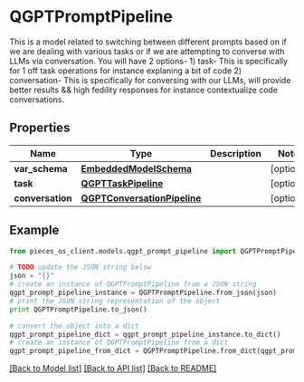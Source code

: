 # QGPTPromptPipeline

This is a model related to switching between different prompts based on if we are dealing with  various tasks or if we are attempting to converse with LLMs via conversation.  You will have 2 options-  1) task- This is specifically for 1 off task operations for instance explaning a bit of code 2) conversation- This is specifically for conversing with our LLMs, will provide better results && high fedility                responses for instance contextualize code conversations.

## Properties
Name | Type | Description | Notes
------------ | ------------- | ------------- | -------------
**var_schema** | [**EmbeddedModelSchema**](EmbeddedModelSchema.md) |  | [optional] 
**task** | [**QGPTTaskPipeline**](QGPTTaskPipeline.md) |  | [optional] 
**conversation** | [**QGPTConversationPipeline**](QGPTConversationPipeline.md) |  | [optional] 

## Example

```python
from pieces_os_client.models.qgpt_prompt_pipeline import QGPTPromptPipeline

# TODO update the JSON string below
json = "{}"
# create an instance of QGPTPromptPipeline from a JSON string
qgpt_prompt_pipeline_instance = QGPTPromptPipeline.from_json(json)
# print the JSON string representation of the object
print QGPTPromptPipeline.to_json()

# convert the object into a dict
qgpt_prompt_pipeline_dict = qgpt_prompt_pipeline_instance.to_dict()
# create an instance of QGPTPromptPipeline from a dict
qgpt_prompt_pipeline_from_dict = QGPTPromptPipeline.from_dict(qgpt_prompt_pipeline_dict)
```
[[Back to Model list]](../README.md#documentation-for-models) [[Back to API list]](../README.md#documentation-for-api-endpoints) [[Back to README]](../README.md)


